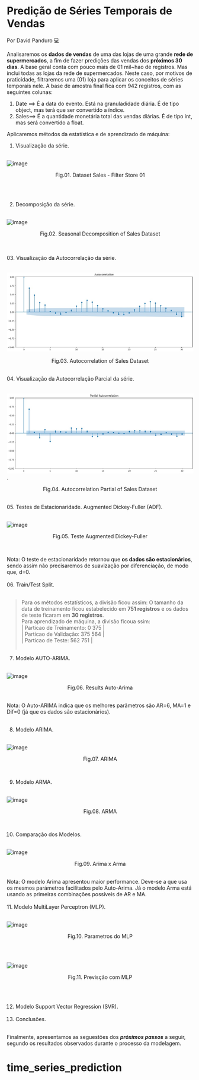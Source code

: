 # Predição de Séries Temporais de Vendas

Por David Panduro :computer:

Analisaremos os **dados de vendas** de uma das lojas de uma grande **rede de supermercados**, a fim de fazer predições das vendas dos **próximos 30 dias**. 
A base geral conta com pouco mais de 01 mil~hao de registros. Mas inclui todas as lojas da rede de supermercados. Neste caso, por motivos de praticidade, filtraremos uma (01) loja para aplicar os conceitos de séries temporais nele. A base de amostra final fica com 942 registros, com as seguintes colunas:

  01. Date ==> É a data do evento. Está na granuladidade diária. É de tipo object, mas terá que ser convertido a índice.
  02. Sales==> É a quantidade monetária total das vendas diárias. É de tipo int, mas será convertido a float.
     
Aplicaremos métodos da estatística e de aprendizado de máquina:

  01. Visualização da série.<br><br>

  ![image](https://github.com/DavidPanduro/time_series_prediction/assets/45201867/803a620e-656e-47e7-84f2-e8652a8f8747)<br>
  <p style="text-align: center;">Fig.01. Dataset Sales - Filter Store 01</p><br><br>

  02. Decomposição da série.<br><br>  

  ![image](https://github.com/DavidPanduro/time_series_prediction/assets/45201867/025fb3a8-8609-4fe9-8b72-8522afbf20ce)  <br>
  <p style="text-align: center;">Fig.02. Seasonal Decomposition of Sales Dataset</p><br><br>
  03. Visualização da Autocorrelação da série.<br><br>
  
  ![image](https://github.com/DavidPanduro/time_series_prediction/blob/master/acp_sales.jpg)<br>
  <p style="text-align: center;">Fig.03. Autocorrelation of Sales Dataset</p><br>
  04. Visualização da Autocorrelação Parcial da série.<br><br>  
  
  ![image](https://github.com/DavidPanduro/time_series_prediction/blob/master/pacf_sales.jpg).<br>
  <p style="text-align: center;">Fig.04. Autocorrelation Partial of Sales Dataset </p><br>
  05. Testes de Estacionaridade. Augmented Dickey-Fuller (ADF).<br><br>
  
  ![image](https://github.com/DavidPanduro/time_series_prediction/assets/45201867/58a22bc9-4156-436d-9d11-87f986387377)<br>
  <p style="text-align: center;">Fig.05. Teste Augmented Dickey-Fuller </p><br>

  Nota: O teste de estacionaridade retornou que **os dados são estacionários**, sendo assim não precisaremos de suavização por diferenciação, de modo que, d=0. <br><br>
  06. Train/Test Split.<br><br>
  > Para os métodos estatísticos, a divisão ficou assim: O tamanho da data de treinamento ficou estabelecido em **751 registros** e os dados de teste ficaram em **30 registros**.<br>
  > Para aprendizado de máquina, a divisão ficoua ssim: <br>| Particao de Treinamento: 0 375 |<br>| Particao de Validação: 375 564 |<br>| Particao de Teste: 562 751 |<br><br>
  07. Modelo AUTO-ARIMA.<br><br>

  ![image](https://github.com/DavidPanduro/time_series_prediction/assets/45201867/f1e66709-d847-446c-8be5-41db149db72c) <br>
  <p style="text-align: center;">Fig.06. Results Auto-Arima </p><br>
  Nota: O Auto-ARIMA indica que os melhores parâmetros são AR=6, MA=1 e Dif=0 (já que os dados são estacionários).<br><br>

  08. Modelo ARIMA.<br><br>

  ![image](https://github.com/DavidPanduro/time_series_prediction/assets/45201867/900ed9db-5298-4171-a494-4eca01db2787)<br>
  <p style="text-align: center;">Fig.07. ARIMA </p><br>

  09. Modelo ARMA.<br><br>

  ![image](https://github.com/DavidPanduro/time_series_prediction/assets/45201867/ead42195-71fa-4760-b123-737392ce16e5)
  <p style="text-align: center;">Fig.08. ARMA </p><br>

  10. Comparação dos Modelos.<br><br>

  ![image](https://github.com/DavidPanduro/time_series_prediction/assets/45201867/d30f5ca4-00d5-4826-a455-82a3be308f93)
<p style="text-align: center;">Fig.09. Arima x Arma </p><br>
  Nota: O modelo Arima apresentou maior performance. Deve-se a que usa os mesmos parámetros facilitados pelo Auto-Arima. Já o modelo Arma está usando as primeiras combinações possíveis de AR e MA. <br><br>
  11. Modelo MultiLayer Perceptron (MLP).<br><br>

  ![image](https://github.com/DavidPanduro/time_series_prediction/assets/45201867/2ec0ba47-c662-4541-a7ef-f3964a2e6b31)
<p style="text-align: center;">Fig.10. Parametros do MLP </p><br><br>

![image](https://github.com/DavidPanduro/time_series_prediction/assets/45201867/27e6f41e-ee61-4209-8bc8-43042824ea63)
<p style="text-align: center;">Fig.11. Previsção com MLP </p><br><br>

  12. Modelo Support Vector Regression (SVR).<br><br>
  13. Conclusões.<br><br>

Finalmente, apresentamos as seguestões dos **_próximos passos_** a seguir, segundo os resultados observados durante o processo da modelagem.

# time_series_prediction
